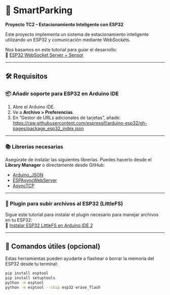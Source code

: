 # 🚗 SmartParking  
**Proyecto TC2 – Estacionamiento Inteligente con ESP32**

Este proyecto implementa un sistema de estacionamiento inteligente utilizando un ESP32 y comunicación mediante WebSockets.

Nos basamos en este tutorial para guiar el desarrollo:  
🔗 [ESP32 WebSocket Server + Sensor](https://randomnerdtutorials.com/esp32-websocket-server-sensor/)

---

## 🛠 Requisitos

### 📦 Añadir soporte para ESP32 en Arduino IDE

1. Abre el Arduino IDE.
2. Ve a **Archivo > Preferencias**.
3. En “Gestor de URLs adicionales de tarjetas”, añade:
https://raw.githubusercontent.com/espressif/arduino-esp32/gh-pages/package_esp32_index.json


---

### 📚 Librerías necesarias

Asegúrate de instalar las siguientes librerías. Puedes hacerlo desde el **Library Manager** o directamente desde GitHub:

- [Arduino_JSON](https://github.com/arduino-libraries/Arduino_JSON)
- [ESPAsyncWebServer](https://github.com/ESP32Async/ESPAsyncWebServer)
- [AsyncTCP](https://github.com/ESP32Async/AsyncTCP)

---

### 📂 Plugin para subir archivos al ESP32 (LittleFS)

Sigue este tutorial para instalar el plugin necesario para manejar archivos en tu ESP32:  
🔗 [Instalar ESP32 LittleFS en Arduino IDE 2](https://randomnerdtutorials.com/arduino-ide-2-install-esp32-littlefs/)

---

## 🧪 Comandos útiles (opcional)

Estas herramientas pueden ayudarte a flashear o borrar la memoria del ESP32 desde tu terminal:

```bash
pip install esptool
pip install setuptools
python -m esptool
python -m esptool --chip esp32 erase_flash

 
